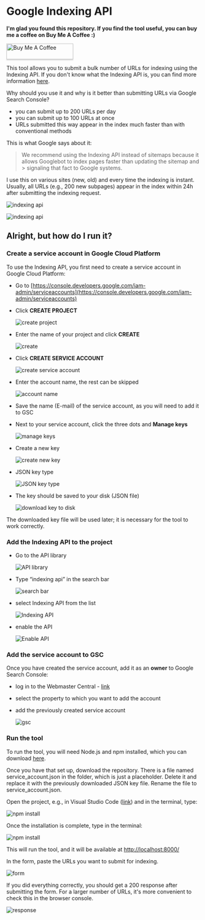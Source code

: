 # Google Indexing API
**I'm glad you found this repository. If you find the tool useful, you can buy me a coffee on Buy Me A Coffee :)**

<a href="https://www.buymeacoffee.com/marekfoltas" target="_blank"><img src="https://www.buymeacoffee.com/assets/img/custom_images/orange_img.png" alt="Buy Me A Coffee" style="height: 41px !important;width: 174px !important;box-shadow: 0px 3px 2px 0px rgba(190, 190, 190, 0.5) !important;-webkit-box-shadow: 0px 3px 2px 0px rgba(190, 190, 190, 0.5) !important;" ></a>

This tool allows you to submit a bulk number of URLs for indexing using the Indexing API. If you don't know what the Indexing API is, you can find more information [here](https://developers.google.com/search/apis/indexing-api/v3/quickstart).

Why should you use it and why is it better than submitting URLs via Google Search Console?



* you can submit up to 200 URLs per day
* you can submit up to 100 URLs at once
* URLs submitted this way appear in the index much faster than with conventional methods

This is what Google says about it:

> We recommend using the Indexing API instead of sitemaps because it allows Googlebot to index pages faster than updating the sitemap and > signaling that fact to Google systems.

I use this on various sites (new, old) and every time the indexing is instant. Usually, all URLs (e.g., 200 new subpages) appear in the index within 24h after submitting the indexing request.

![indexing api](https://bootcampy.pl/wp-content/uploads/2022/03/18.png "Graph with indexed URLs")

![indexing api](https://bootcampy.pl/wp-content/uploads/2022/03/19.png "Graph with indexed URLs")

## Alright, but how do I run it?

### Create a service account in Google Cloud Platform

To use the Indexing API, you first need to create a service account in Google Cloud Platform:

* Go to [https://console.developers.google.com/iam-admin/serviceaccounts](https://console.developers.google.com/iam-admin/serviceaccounts)

* Click **CREATE PROJECT**

  ![create project](https://bootcampy.pl/wp-content/uploads/2022/03/1.png "Create project")

* Enter the name of your project and click **CREATE**

  ![create](https://bootcampy.pl/wp-content/uploads/2022/03/2.png "Create")

* Click **CREATE SERVICE ACCOUNT**

  ![create service account](https://bootcampy.pl/wp-content/uploads/2022/03/3.png "Create service account")

* Enter the account name, the rest can be skipped

  ![account name](https://bootcampy.pl/wp-content/uploads/2022/03/4.png "Enter account name")

* Save the name (E-mail) of the service account, as you will need to add it to GSC

* Next to your service account, click the three dots and **Manage keys**

  ![manage keys](https://bootcampy.pl/wp-content/uploads/2022/03/5.png "Manage keys")

* Create a new key

  ![create new key](https://bootcampy.pl/wp-content/uploads/2022/03/6.png "Create new key")

* JSON key type

  ![JSON key type](https://bootcampy.pl/wp-content/uploads/2022/03/7.png "JSON key type")

* The key should be saved to your disk (JSON file)

  ![download key to disk](https://bootcampy.pl/wp-content/uploads/2022/03/8.png "Download key to disk")


The downloaded key file will be used later; it is necessary for the tool to work correctly.


### Add the Indexing API to the project

* Go to the API library

  ![API library](https://bootcampy.pl/wp-content/uploads/2022/03/9.png "API library")

* Type “indexing api” in the search bar

  ![search bar](https://bootcampy.pl/wp-content/uploads/2022/03/10.png "Type indexing API in the search bar")

* select Indexing API from the list

  ![Indexing API](https://bootcampy.pl/wp-content/uploads/2022/03/11.png "Indexing API")

* enable the API

  ![Enable API](https://bootcampy.pl/wp-content/uploads/2022/03/12.png "Enable API")


### Add the service account to GSC

Once you have created the service account, add it as an **owner** to Google Search Console:

* log in to the Webmaster Central - [link](https://www.google.com/webmasters/verification/home)
* select the property to which you want to add the account
* add the previously created service account

  ![gsc](https://bootcampy.pl/wp-content/uploads/2022/03/13.png "Add service account to GSC")

### Run the tool

To run the tool, you will need Node.js and npm installed, which you can download [here](https://nodejs.org/en/).

Once you have that set up, download the repository. There is a file named service_account.json in the folder, which is just a placeholder. Delete it and replace it with the previously downloaded JSON key file. Rename the file to service_account.json.

Open the project, e.g., in Visual Studio Code ([link](https://code.visualstudio.com/)) and in the terminal, type:


![npm install](https://bootcampy.pl/wp-content/uploads/2022/03/16.png "npm install")

Once the installation is complete, type in the terminal:


![npm install](https://bootcampy.pl/wp-content/uploads/2022/03/17.png "npm install")

This will run the tool, and it will be available at [http://localhost:8000/](http://localhost:8000/)

In the form, paste the URLs you want to submit for indexing.

![form](https://bootcampy.pl/wp-content/uploads/2022/03/14.png "Form")

If you did everything correctly, you should get a 200 response after submitting the form. For a larger number of URLs, it's more convenient to check this in the browser console.

![response](https://bootcampy.pl/wp-content/uploads/2022/03/15.png "Response")
